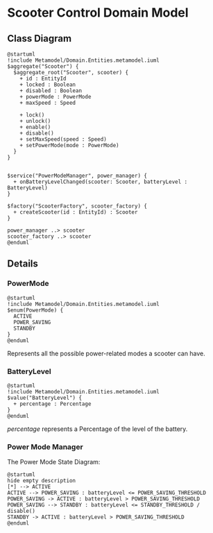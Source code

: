 # Scooter Control Domain Model

## Class Diagram
```plantuml
@startuml
!include Metamodel/Domain.Entities.metamodel.iuml
$aggregate("Scooter") {
  $aggregate_root("Scooter", scooter) {
    + id : EntityId
    + locked : Boolean
    + disabled : Boolean
    + powerMode : PowerMode
    + maxSpeed : Speed

    + lock()
    + unlock()
    + enable()
    + disable()
    + setMaxSpeed(speed : Speed)
    + setPowerMode(mode : PowerMode)
  }
}


$service("PowerModeManager", power_manager) {
  + onBatteryLevelChanged(scooter: Scooter, batteryLevel : BatteryLevel)
}

$factory("ScooterFactory", scooter_factory) {
  + createScooter(id : EntityId) : Scooter
}

power_manager ..> scooter
scooter_factory ..> scooter
@enduml
```

## Details

### PowerMode
```plantuml
@startuml
!include Metamodel/Domain.Entities.metamodel.iuml
$enum(PowerMode) {
  ACTIVE
  POWER_SAVING
  STANDBY
}
@enduml
``` 
Represents all the possible power-related modes a scooter can have.

### BatteryLevel
```plantuml
@startuml
!include Metamodel/Domain.Entities.metamodel.iuml
$value("BatteryLevel") {
  + percentage : Percentage
}
@enduml
```
_percentage_ represents a Percentage of the level of the battery.

### Power Mode Manager
The Power Mode State Diagram:
```plantuml
@startuml
hide empty description
[*] --> ACTIVE
ACTIVE --> POWER_SAVING : batteryLevel <= POWER_SAVING_THRESHOLD
POWER_SAVING -> ACTIVE : batteryLevel > POWER_SAVING_THRESHOLD
POWER_SAVING --> STANDBY : batteryLevel <= STANDBY_THRESHOLD / disable()
STANDBY -> ACTIVE : batteryLevel > POWER_SAVING_THRESHOLD
@enduml
```